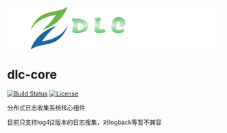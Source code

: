 ![](LOGO.png)
# dlc-core 
[![Build Status](https://travis-ci.org/xiapshen/dlc-core.svg?branch=master)](https://travis-ci.org/xiapshen/dlc-core) [![License](https://img.shields.io/badge/license-Apache%202-4EB1BA.svg)](https://www.apache.org/licenses/LICENSE-2.0.html)

分布式日志收集系统核心组件

目前只支持log4j2版本的日志搜集，对logback等暂不兼容
